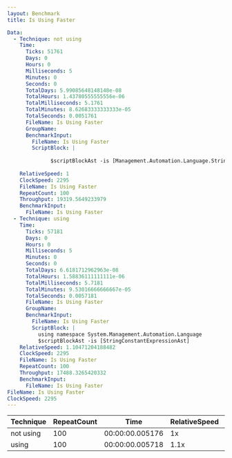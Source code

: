 ```yaml
---
layout: Benchmark
title: Is Using Faster

Data: 
  - Technique: not using
    Time: 
      Ticks: 51761
      Days: 0
      Hours: 0
      Milliseconds: 5
      Minutes: 0
      Seconds: 0
      TotalDays: 5.99085648148148e-08
      TotalHours: 1.43780555555556e-06
      TotalMilliseconds: 5.1761
      TotalMinutes: 8.62683333333333e-05
      TotalSeconds: 0.0051761
      FileName: Is Using Faster
      GroupName: 
      BenchmarkInput: 
        FileName: Is Using Faster
        ScriptBlock: |
          
              $scriptBlockAst -is [Management.Automation.Language.StringConstantExpressionAst]
          
    RelativeSpeed: 1
    ClockSpeed: 2295
    FileName: Is Using Faster
    RepeatCount: 100
    Throughput: 19319.5649233979
    BenchmarkInput: 
      FileName: Is Using Faster
  - Technique: using
    Time: 
      Ticks: 57181
      Days: 0
      Hours: 0
      Milliseconds: 5
      Minutes: 0
      Seconds: 0
      TotalDays: 6.6181712962963e-08
      TotalHours: 1.58836111111111e-06
      TotalMilliseconds: 5.7181
      TotalMinutes: 9.53016666666667e-05
      TotalSeconds: 0.0057181
      FileName: Is Using Faster
      GroupName: 
      BenchmarkInput: 
        FileName: Is Using Faster
        ScriptBlock: |
          using namespace System.Management.Automation.Language
          $scriptBlockAst -is [StringConstantExpressionAst]
    RelativeSpeed: 1.10471204188482
    ClockSpeed: 2295
    FileName: Is Using Faster
    RepeatCount: 100
    Throughput: 17488.3265420332
    BenchmarkInput: 
      FileName: Is Using Faster
FileName: Is Using Faster
ClockSpeed: 2295
---
```





|Technique|RepeatCount|Time           |RelativeSpeed|Throughput|
|---------|-----------|---------------|-------------|----------|
|not using|100        |00:00:00.005176|1x           |19319.56/s|
|using    |100        |00:00:00.005718|1.1x         |17488.33/s|

